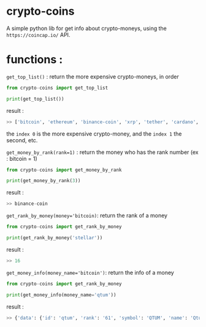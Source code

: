 # crypto-coins

A simple python lib for get info about crypto-moneys, using the `https://coincap.io/` API.

# functions :

`get_top_list()` :
return the more expensive crypto-moneys, in order

````python
from crypto-coins import get_top_list

print(get_top_list())

````

result :

````python
>> ['bitcoin', 'ethereum', 'binance-coin', 'xrp', 'tether', 'cardano', 'dogecoin', 'polkadot', 'uniswap', 'litecoin', 'bitcoin-cash', 'chainlink', 'solana', 'usd-coin', 'theta', 'stellar', 'filecoin', 'wrapped-bitcoin', 'binance-usd', 'monero', 'terra-luna', 'neo', 'iota', 'eos', 'cosmos', 'aave', 'bitcoin-sv', 'crypto-com-coin', 'bittorrent', 'maker', 'tezos', 'multi-collateral-dai', 'algorand', 'huobi-token', 'compound', 'kusama', 'thorchain', 'elrond-egld', 'dash', 'nem', 'decred', 'zcash', 'matic-network', 'chiliz', 'hedera-hashgraph', 'enjin-coin', 'decentraland', 'zilliqa', 'synthetix-network-token', 'digibyte', 'basic-attention-token', 'siacoin', 'theta-fuel', 'yearn-finance', 'uma', 'sushiswap', 'waves', 'blockstack', 'horizen', 'qtum', 'ontology', 'icon', 'celo', 'harmony', '0x', 'bancor', 'swissborg', 'reserve-rights', 'xinfin-network', 'ankr', 'omg', 'kucoin-shares', 'fantom', 'dent', 'iostoken', 'ren', 'verge', 'bitmax-token', 'vethor-token', 'livepeer', 'loopring', 'lisk', 'kyber-network', 'nervos-network', 'origin-protocol', 'storj', 'ocean-protocol', 'nxm', 'maidsafecoin', 'augur', 'golem-network-tokens', 'electroneum', 'iotex', 'wink-tronbet', 'nkn', 'ardor', 'trustswap', 'fetch', 'singularitynet', 'aragon']
````

the `index 0` is the more expensive crypto-money, and the `index 1` the second, etc.

`get_money_by_rank(rank=1)` :
return the money who has the rank number (ex : bitcoin = 1)

````python
from crypto-coins import get_money_by_rank

print(get_money_by_rank(3))
````

result :

````python
>> binance-coin
````

`get_rank_by_money(money='bitcoin)`:
return the rank of a money

```python
from crypto-coins import get_rank_by_money

print(get_rank_by_money('stellar'))

```

result :

````python
>> 16
````
`get_money_info(money_name='bitcoin')`:
return the info of a money

```python
from crypto-coins import get_rank_by_money

print(get_money_info(money_name='qtum'))

```

result :

````python
>> {'data': {'id': 'qtum', 'rank': '61', 'symbol': 'QTUM', 'name': 'Qtum', 'supply': '98315664.7260568000000000', 'maxSupply': '107822406.0000000000000000', 'marketCapUsd': '1310840549.9845289385242708', 'volumeUsd24Hr': '207679800.6994329166665946', 'priceUsd': '13.3329775436804244', 'changePercent24Hr': '8.2445673627018140', 'vwap24Hr': '12.6877319745330286', 'explorer': 'https://qtum.info/'}, 'timestamp': 1619433969660}
````
